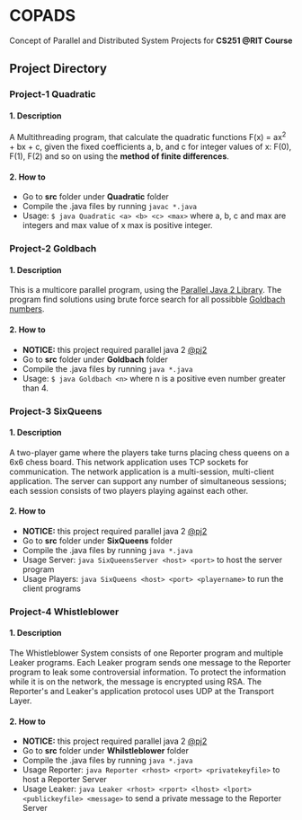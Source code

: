 # COPADS
Concept of Parallel and Distributed System Projects
for **CS251 @RIT Course**

## Project Directory
### Project-1 Quadratic
#### 1. Description
A Multithreading program, that calculate the quadratic functions F(x) = ax<sup>2</sup> + bx + c, given the fixed coefficients a, b, and c for integer values of x: F(0), F(1), F(2) and so on using the **method of finite differences**.
#### 2. How to
* Go to **src** folder under **Quadratic** folder
* Compile the .java files by running `javac *.java`
* Usage: `$ java Quadratic <a> <b> <c> <max>` where a, b, c and max are integers and max value of x max is positive integer.
### Project-2 Goldbach
#### 1. Description
This is a multicore parallel program, using the [Parallel Java 2 Library](https://www.cs.rit.edu/~ark/pj2.shtml). The program find solutions using brute force search for all possibble [Goldbach numbers](https://en.wikipedia.org/wiki/Goldbach%27s_conjecture#Goldbach_number).
#### 2. How to 
* **NOTICE:** this project required parallel java 2 [@pj2](https://www.cs.rit.edu/~ark/pj2.shtml)
* Go to **src** folder under **Goldbach** folder
* Compile the .java files by running `java *.java`
* Usage: `$ java Goldbach <n>` where n is a positive even number greater than 4.
### Project-3 SixQueens
#### 1. Description
A two-player game where the players take turns placing chess queens on a 6x6 chess board. This network application uses TCP sockets for communication. The network application is a multi-session, multi-client application. The server can support any number of simultaneous sessions; each session consists of two players playing against each other.
#### 2. How to
* **NOTICE:** this project required parallel java 2 [@pj2](https://www.cs.rit.edu/~ark/pj2.shtml)
* Go to **src** folder under **SixQueens** folder
* Compile the .java files by running `java *.java`
* Usage Server: `java SixQueensServer <host> <port>` to host the server program
* Usage Players: `java SixQueens <host> <port> <playername>` to run the client programs
### Project-4 Whistleblower
#### 1. Description
The Whistleblower System consists of one Reporter program and multiple Leaker programs. Each Leaker program sends one message to the Reporter program to leak some controversial information. To protect the information while it is on the network, the message is encrypted using RSA. The Reporter's and Leaker's application protocol uses UDP at the Transport Layer.
#### 2. How to
* **NOTICE:** this project required parallel java 2 [@pj2](https://www.cs.rit.edu/~ark/pj2.shtml)
* Go to **src** folder under **Whilstleblower** folder
* Compile the .java files by running `java *.java`
* Usage Reporter: `java Reporter <rhost> <rport> <privatekeyfile>` to host a Reporter Server
* Usage Leaker: `java Leaker <rhost> <rport> <lhost> <lport> <publickeyfile> <message>` to send a private message to the Reporter Server


